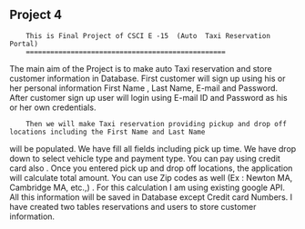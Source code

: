 Project 4 
--------------

		This is Final Project of CSCI E -15  (Auto  Taxi Reservation  Portal)
		=================================================
The main aim of the Project is to make auto Taxi reservation and store customer information in Database.
First customer will sign up using his or her personal information First Name , Last Name, E-mail and Password. 
After customer sign up user will login using E-mail ID and Password as his or her own credentials.
		
		Then we will make Taxi reservation providing pickup and drop off locations including the First Name and Last Name 
will be populated. We have fill all fields including pick up time. We have drop down to select vehicle type  and payment type.
You can  pay using credit card also . Once you entered pick up and drop off locations, the application will calculate 
total amount. You can use Zip codes as well (Ex : Newton MA, Cambridge MA, etc.,) . For this calculation I am using existing 
google API. All this information will be saved in Database except Credit card Numbers. I have created two tables reservations and users 
to store customer information.




